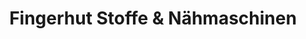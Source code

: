 ---
title: "Fingerhut Stoffe & Nähmaschinen"
url: /wolfenbuettel/fingerhut-stoffe-und-naehmaschinen/
shop: Textil
---